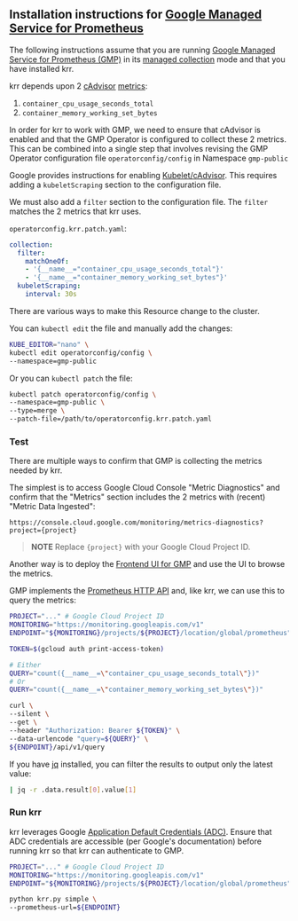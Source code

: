 ## Installation instructions for [Google Managed Service for Prometheus](https://cloud.google.com/stackdriver/docs/managed-prometheus)

The following instructions assume that you are running [Google Managed Service for Prometheus (GMP)](https://cloud.google.com/stackdriver/docs/managed-prometheus) in its [managed collection](https://cloud.google.com/stackdriver/docs/managed-prometheus/setup-managed) mode and that you have installed krr.

krr depends upon 2 [cAdvisor](https://github.com/google/cadvisor) [metrics](https://github.com/google/cadvisor/blob/master/docs/storage/prometheus.md#prometheus-container-metrics):

1. `container_cpu_usage_seconds_total`
1. `container_memory_working_set_bytes`


In order for krr to work with GMP, we need to ensure that cAdvisor is enabled and that the GMP Operator is configured to collect these 2 metrics. This can be combined into a single step that involves revising the GMP Operator configuration file `operatorconfig/config` in Namespace `gmp-public`

Google provides instructions for enabling [Kubelet/cAdvisor](https://cloud.google.com/stackdriver/docs/managed-prometheus/exporters/kubelet-cadvisor). This requires adding a `kubeletScraping` section to the configuration file.

We must also add a `filter` section to the configuration file. The `filter` matches the 2 metrics that krr uses.

`operatorconfig.krr.patch.yaml`:
```YAML
collection:
  filter:
    matchOneOf:
    - '{__name__="container_cpu_usage_seconds_total"}'
    - '{__name__="container_memory_working_set_bytes"}'
  kubeletScraping:
    interval: 30s
```

There are various ways to make this Resource change to the cluster.

You can `kubectl edit` the file and manually add the changes:

```bash
KUBE_EDITOR="nano" \
kubectl edit operatorconfig/config \
--namespace=gmp-public
```

Or you can `kubectl patch` the file:

```bash
kubectl patch operatorconfig/config \
--namespace=gmp-public \
--type=merge \
--patch-file=/path/to/operatorconfig.krr.patch.yaml
```

### Test

There are multiple ways to confirm that GMP is collecting the metrics needed by krr.

The simplest is to access Google Cloud Console "Metric Diagnostics" and confirm that the "Metrics" section includes the 2 metrics with (recent) "Metric Data Ingested":

`https://console.cloud.google.com/monitoring/metrics-diagnostics?project={project}`

> **NOTE** Replace `{project}` with your Google Cloud Project ID.

Another way is to deploy the [Frontend UI for GMP](https://cloud.google.com/stackdriver/docs/managed-prometheus/query#promui-deploy) and use the UI to browse the metrics.

GMP implements the [Prometheus HTTP API](https://prometheus.io/docs/prometheus/latest/querying/api/) and, like krr, we can use this to query the metrics:

```bash
PROJECT="..." # Google Cloud Project ID
MONITORING="https://monitoring.googleapis.com/v1"
ENDPOINT="${MONITORING}/projects/${PROJECT}/location/global/prometheus"

TOKEN=$(gcloud auth print-access-token)

# Either
QUERY="count({__name__=\"container_cpu_usage_seconds_total\"})"
# Or
QUERY="count({__name__=\"container_memory_working_set_bytes\"})"

curl \
--silent \
--get \
--header "Authorization: Bearer ${TOKEN}" \
--data-urlencode "query=${QUERY}" \
${ENDPOINT}/api/v1/query
```
If you have [jq]() installed, you can filter the results to output only the latest value:
```bash
| jq -r .data.result[0].value[1]
```

### Run krr

krr leverages Google [Application Default Credentials (ADC)](https://cloud.google.com/docs/authentication/application-default-credentials). Ensure that ADC credentials are accessible (per Google's documentation) before running krr so that krr can authenticate to GMP.

```bash
PROJECT="..." # Google Cloud Project ID
MONITORING="https://monitoring.googleapis.com/v1"
ENDPOINT="${MONITORING}/projects/${PROJECT}/location/global/prometheus"

python krr.py simple \
--prometheus-url=${ENDPOINT}
```
